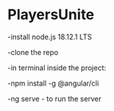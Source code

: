 # PlayersUnite

-install node.js 18.12.1 LTS

-clone the repo

-in terminal inside the project:

-npm install -g @angular/cli

-ng serve - to run the server
